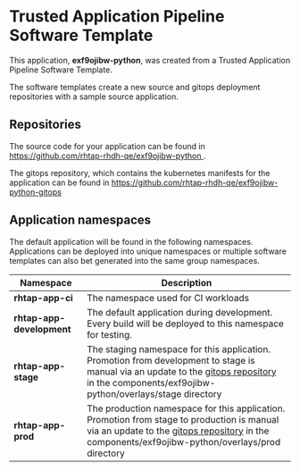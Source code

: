 # Trusted Application Pipeline Software Template

This application, **exf9ojibw-python**, was created from a Trusted Application Pipeline Software Template.

The software templates create a new source and gitops deployment repositories with a sample source application. 

## Repositories

The source code for your application can be found in [https://github.com/rhtap-rhdh-qe/exf9ojibw-python ](https://github.com/rhtap-rhdh-qe/exf9ojibw-python ).
 
The gitops repository, which contains the kubernetes manifests for the application can be found in 
[https://github.com/rhtap-rhdh-qe/exf9ojibw-python-gitops ](https://github.com/rhtap-rhdh-qe/exf9ojibw-python-gitops ) 

## Application namespaces 

The default application will be found in the following namespaces. Applications can be deployed into unique namespaces or multiple software templates can also bet generated into the same group namespaces.  

|  Namespace   |  Description   |  
| -------- | -------- |
| **rhtap-app-ci** | The namespace used for CI workloads |
| **rhtap-app-development** | The default application during development. Every build will be deployed to this namespace for testing. |
| **rhtap-app-stage** | The staging namespace for this application. Promotion from development to stage is manual via an update to the [gitops repository](https://github.com/rhtap-rhdh-qe/exf9ojibw-python-gitops ) in the components/exf9ojibw-python/overlays/stage directory |
| **rhtap-app-prod** | The production namespace for this application. Promotion from stage to production is manual via an update to the [gitops repository](https://github.com/rhtap-rhdh-qe/exf9ojibw-python-gitops ) in the components/exf9ojibw-python/overlays/prod directory |